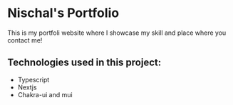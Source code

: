 # Nischal's Portfolio

This is my portfoli website where I showcase my skill and place where you contact me!

## Technologies used in this project:

- Typescript
- Nextjs
- Chakra-ui and mui
